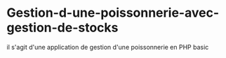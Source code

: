 # Gestion-d-une-poissonnerie-avec-gestion-de-stocks
il s'agit d'une application de gestion d'une poissonnerie en PHP basic
